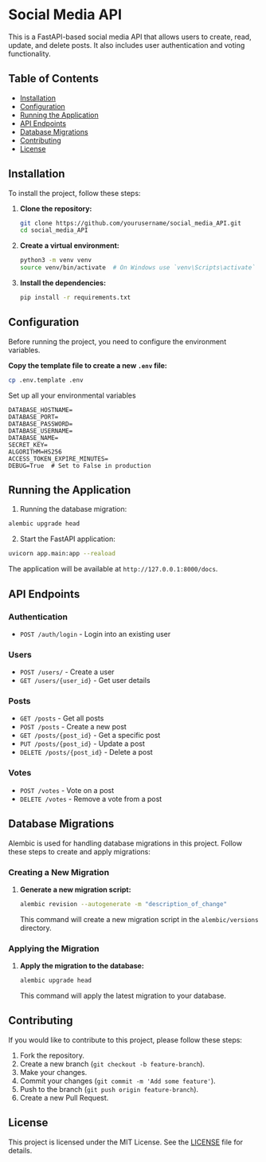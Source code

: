 # Social Media API

This is a FastAPI-based social media API that allows users to create, read, update, and delete posts. It also includes user authentication and voting functionality.

## Table of Contents
- [Installation](#installation)
- [Configuration](#configuration)
- [Running the Application](#running-the-application)
- [API Endpoints](#api-endpoints)
- [Database Migrations](#database-migrations)
- [Contributing](#contributing)
- [License](#license)


## Installation

To install the project, follow these steps:

1. **Clone the repository:**
    ```bash
    git clone https://github.com/yourusername/social_media_API.git
    cd social_media_API
    ```

2. **Create a virtual environment:**
    ```bash
    python3 -m venv venv
    source venv/bin/activate  # On Windows use `venv\Scripts\activate`
    ```

3. **Install the dependencies:**
    ```bash
    pip install -r requirements.txt
    ```

## Configuration

Before running the project, you need to configure the environment variables.

**Copy the template file to create a new `.env` file:**
```bash
cp .env.template .env
```

Set up all your environmental variables

```
DATABASE_HOSTNAME=
DATABASE_PORT=
DATABASE_PASSWORD=
DATABASE_USERNAME=
DATABASE_NAME=
SECRET_KEY=
ALGORITHM=HS256
ACCESS_TOKEN_EXPIRE_MINUTES=
DEBUG=True  # Set to False in production
```

## Running the Application

1. Running the database migration:

```bash
alembic upgrade head
```

2. Start the FastAPI application:

```bash
uvicorn app.main:app --reaload
```

The application will be available at `http://127.0.0.1:8000/docs`.

## API Endpoints

### Authentication
- `POST /auth/login` - Login into an existing user

### Users
- `POST /users/` - Create a user
- `GET /users/{user_id}` - Get user details

### Posts
- `GET /posts` - Get all posts
- `POST /posts` - Create a new post
- `GET /posts/{post_id}` - Get a specific post
- `PUT /posts/{post_id}` - Update a post
- `DELETE /posts/{post_id}` - Delete a post

### Votes
- `POST /votes` - Vote on a post
- `DELETE /votes` - Remove a vote from a post

## Database Migrations

Alembic is used for handling database migrations in this project. Follow these steps to create and apply migrations:

### Creating a New Migration

1. **Generate a new migration script:**
    ```bash
    alembic revision --autogenerate -m "description_of_change"
    ```

    This command will create a new migration script in the `alembic/versions` directory.

### Applying the Migration

1. **Apply the migration to the database:**
    ```bash
    alembic upgrade head
    ```

    This command will apply the latest migration to your database.


## Contributing

If you would like to contribute to this project, please follow these steps:

1. Fork the repository.
2. Create a new branch (`git checkout -b feature-branch`).
3. Make your changes.
4. Commit your changes (`git commit -m 'Add some feature'`).
5. Push to the branch (`git push origin feature-branch`).
6. Create a new Pull Request.

## License

This project is licensed under the MIT License. See the [LICENSE](LICENSE) file for details.